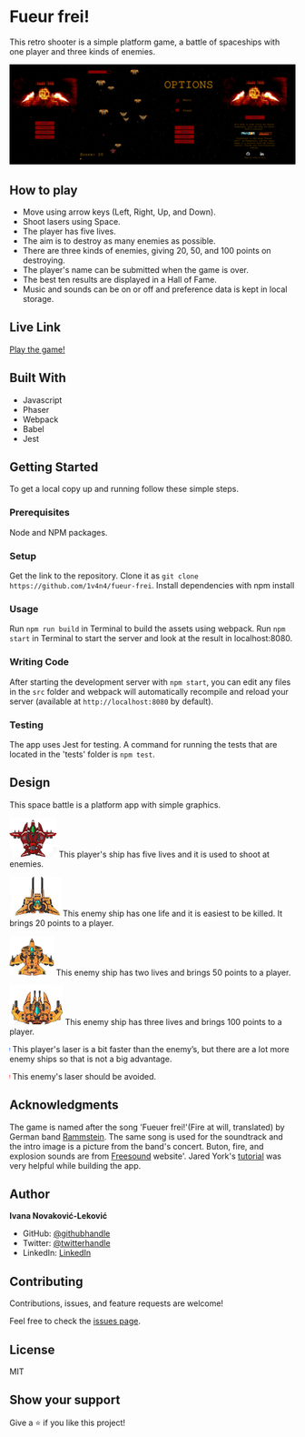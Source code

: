# Fueur frei!

This retro shooter is a simple platform game, a battle of spaceships with one player and three kinds of enemies.

![Screenshot](./dist/assets/fueurFrei.png)

## How to play

- Move using arrow keys (Left, Right, Up, and Down).
- Shoot lasers using Space.
- The player has five lives.
- The aim is to destroy as many enemies as possible.
- There are three kinds of enemies, giving 20, 50, and 100 points on destroying.
- The player's name can be submitted when the game is over.
- The best ten results are displayed in a Hall of Fame.
- Music and sounds can be on or off and preference data is kept in local storage.

## Live Link

[Play the game!](https://1v4n4.github.io/fueur-frei/)

## Built With

- Javascript
- Phaser
- Webpack
- Babel
- Jest

## Getting Started

To get a local copy up and running follow these simple steps.

### Prerequisites

Node and NPM packages.

### Setup

Get the link to the repository.
Clone it as `git clone https://github.com/1v4n4/fueur-frei`.
Install  dependencies with npm install

### Usage

Run `npm run build` in  Terminal to build the assets using webpack.
Run `npm start` in Terminal to start the server and look at the result in localhost:8080.

### Writing Code

After starting the development server with `npm start`, you can edit any files in the `src` folder and webpack will automatically recompile and reload your server (available at `http://localhost:8080` by default).

### Testing

The app uses Jest for testing. A command for running the tests that are located in the 'tests' folder is `npm test`.

## Design

This space battle is a platform app with simple graphics.

![Screenshot](./dist/assets/forReadme/myShip.png)
This player's ship has five lives and it is used to shoot at enemies.

![Screenshot](./dist/assets/forReadme/ship1.png)
This enemy ship has one life and it is easiest to be killed. It brings 20 points to a player.

![Screenshot](./dist/assets/forReadme/ship2.png)
This enemy ship has two lives and brings 50 points to a player.

![Screenshot](./dist/assets/forReadme/Ship3.png)
This enemy ship has three lives and brings 100 points to a player.

![Screenshot](./dist/assets/sprLaserPlayer.png)
This player's laser is a bit faster than the enemy’s, but there are a lot more enemy ships so that is not a big advantage.

![Screenshot](./dist/assets/sprLaserEnemy0.png)
This enemy's laser should be avoided.

## Acknowledgments

The game is named after the song 'Fueuer frei!'(Fire at will, translated) by German band [Rammstein](https://www.rammstein.de/en/). The same song is used for the soundtrack and the intro image is a picture from the band's concert. Buton, fire, and explosion sounds are from [Freesound](https://freesound.org/) website'.
Jared York's [tutorial](https://learn.yorkcs.com/category/tutorials/gamedev/phaser-3/build-a-space-shooter-with-phaser-3/) was very helpful while building the app.



## Author
**Ivana Novaković-Leković**

- GitHub: [@githubhandle](https://github.com/1v4n4)
- Twitter: [@twitterhandle](https://twitter.com/_1v4n4)
- LinkedIn: [LinkedIn](https://www.linkedin.com/in/1v4n4/)


## Contributing

Contributions, issues, and feature requests are welcome!

Feel free to check the [issues page](https://github.com/1v4n4/fueur-frei/issues).

## License
MIT

## Show your support

Give a ⭐️ if you like this project!
